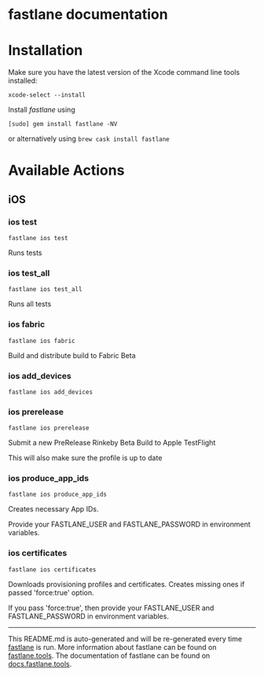 fastlane documentation
================
# Installation

Make sure you have the latest version of the Xcode command line tools installed:

```
xcode-select --install
```

Install _fastlane_ using
```
[sudo] gem install fastlane -NV
```
or alternatively using `brew cask install fastlane`

# Available Actions
## iOS
### ios test
```
fastlane ios test
```
Runs tests
### ios test_all
```
fastlane ios test_all
```
Runs all tests
### ios fabric
```
fastlane ios fabric
```
Build and distribute build to Fabric Beta
### ios add_devices
```
fastlane ios add_devices
```

### ios prerelease
```
fastlane ios prerelease
```
Submit a new PreRelease Rinkeby Beta Build to Apple TestFlight

This will also make sure the profile is up to date
### ios produce_app_ids
```
fastlane ios produce_app_ids
```
Creates necessary App IDs.

Provide your FASTLANE_USER and FASTLANE_PASSWORD in environment variables.
### ios certificates
```
fastlane ios certificates
```
Downloads provisioning profiles and certificates. Creates missing ones if passed 'force:true' option.

If you pass 'force:true', then provide your FASTLANE_USER and FASTLANE_PASSWORD in environment variables.

----

This README.md is auto-generated and will be re-generated every time [fastlane](https://fastlane.tools) is run.
More information about fastlane can be found on [fastlane.tools](https://fastlane.tools).
The documentation of fastlane can be found on [docs.fastlane.tools](https://docs.fastlane.tools).
